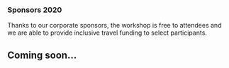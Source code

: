 ### Sponsors 2020
Thanks to our corporate sponsors, the workshop is free to attendees and we are able to provide inclusive travel funding to select participants.

## Coming soon…